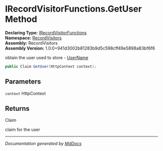﻿<!--  
  <auto-generated>   
    The contents of this file were generated by a tool.  
    Changes to this file may be list if the file is regenerated  
  </auto-generated>   
-->

# IRecordVisitorFunctions.GetUser Method

**Declaring Type:** [IRecordVisitorFunctions](../index.md)  
**Namespace:** [RecordVisitors](../../index.md)  
**Assembly:** RecordVisitors  
**Assembly Version:** 1.0.0+941d3002b81283b9d5c598cff49e5898a83bf6f6

obtain the user used to store \- [UserName](../../IUserRecorded/properties/UserName.md)

```csharp
public Claim GetUser(HttpContext context);
```

## Parameters

`context`  HttpContext

## Returns

Claim

claim for the user

___

*Documentation generated by [MdDocs](https://github.com/ap0llo/mddocs)*
